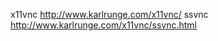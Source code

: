 x11vnc
    http://www.karlrunge.com/x11vnc/
ssvnc
    http://www.karlrunge.com/x11vnc/ssvnc.html
    